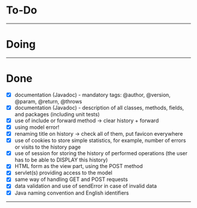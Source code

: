 # To-Do


---

# Doing


---

# Done

- [x] documentation (Javadoc) - mandatory tags: @author, @version, @param, @return, @throws
- [x] documentation (Javadoc) - description of all classes, methods, fields, and packages (including unit tests)
- [x] use of include or forward method -> clear history + forward
- [x] using model error!
- [x] renaming title on history -> check all of them, put favicon everywhere
- [x] use of cookies to store simple statistics, for example, number of errors or visits to the history page
- [x] use of session for storing the history of performed operations (the user has to be able to DISPLAY this history)
- [x] HTML form as the view part, using the POST method
- [x] servlet(s) providing access to the model
- [x] same way of handling GET and POST requests
- [x] data validation and use of sendError in case of invalid data
- [x] Java naming convention and English identifiers

--- 
